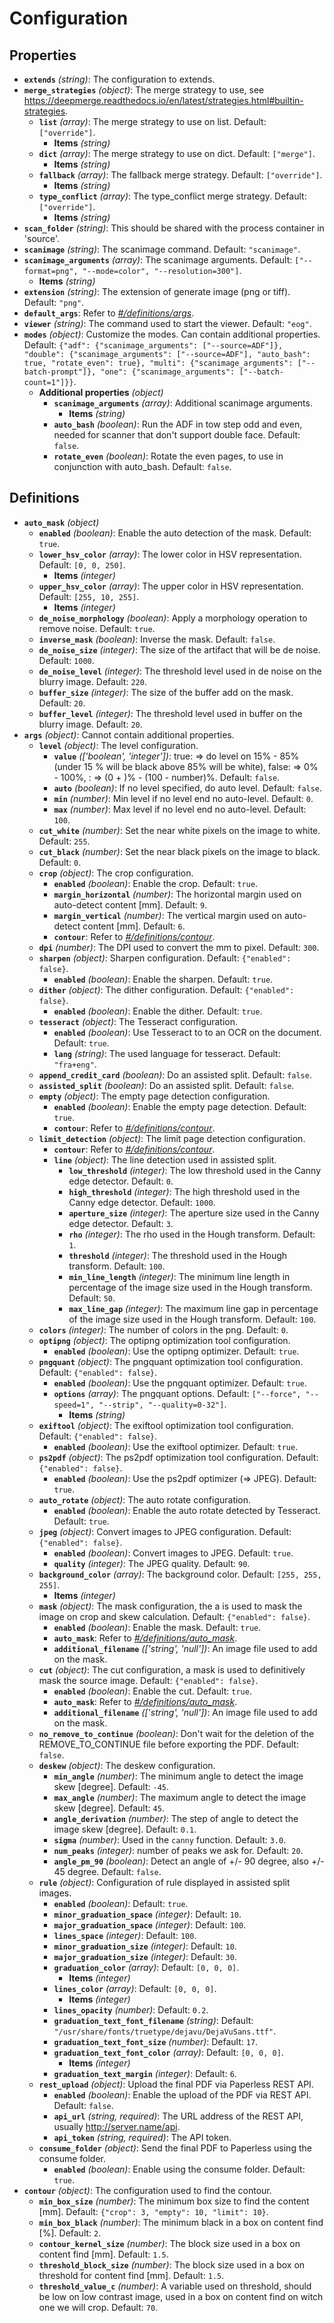 # Configuration

## Properties

- <a id="properties/extends"></a>**`extends`** _(string)_: The configuration to extends.
- <a id="properties/merge_strategies"></a>**`merge_strategies`** _(object)_: The merge strategy to use, see https://deepmerge.readthedocs.io/en/latest/strategies.html#builtin-strategies.
  - <a id="properties/merge_strategies/properties/list"></a>**`list`** _(array)_: The merge strategy to use on list. Default: `["override"]`.
    - <a id="properties/merge_strategies/properties/list/items"></a>**Items** _(string)_
  - <a id="properties/merge_strategies/properties/dict"></a>**`dict`** _(array)_: The merge strategy to use on dict. Default: `["merge"]`.
    - <a id="properties/merge_strategies/properties/dict/items"></a>**Items** _(string)_
  - <a id="properties/merge_strategies/properties/fallback"></a>**`fallback`** _(array)_: The fallback merge strategy. Default: `["override"]`.
    - <a id="properties/merge_strategies/properties/fallback/items"></a>**Items** _(string)_
  - <a id="properties/merge_strategies/properties/type_conflict"></a>**`type_conflict`** _(array)_: The type_conflict merge strategy. Default: `["override"]`.
    - <a id="properties/merge_strategies/properties/type_conflict/items"></a>**Items** _(string)_
- <a id="properties/scan_folder"></a>**`scan_folder`** _(string)_: This should be shared with the process container in 'source'.
- <a id="properties/scanimage"></a>**`scanimage`** _(string)_: The scanimage command. Default: `"scanimage"`.
- <a id="properties/scanimage_arguments"></a>**`scanimage_arguments`** _(array)_: The scanimage arguments. Default: `["--format=png", "--mode=color", "--resolution=300"]`.
  - <a id="properties/scanimage_arguments/items"></a>**Items** _(string)_
- <a id="properties/extension"></a>**`extension`** _(string)_: The extension of generate image (png or tiff). Default: `"png"`.
- <a id="properties/default_args"></a>**`default_args`**: Refer to _[#/definitions/args](#definitions/args)_.
- <a id="properties/viewer"></a>**`viewer`** _(string)_: The command used to start the viewer. Default: `"eog"`.
- <a id="properties/modes"></a>**`modes`** _(object)_: Customize the modes. Can contain additional properties. Default: `{"adf": {"scanimage_arguments": ["--source=ADF"]}, "double": {"scanimage_arguments": ["--source=ADF"], "auto_bash": true, "rotate_even": true}, "multi": {"scanimage_arguments": ["--batch-prompt"]}, "one": {"scanimage_arguments": ["--batch-count=1"]}}`.
  - <a id="properties/modes/additionalProperties"></a>**Additional properties** _(object)_
    - <a id="properties/modes/additionalProperties/properties/scanimage_arguments"></a>**`scanimage_arguments`** _(array)_: Additional scanimage arguments.
      - <a id="properties/modes/additionalProperties/properties/scanimage_arguments/items"></a>**Items** _(string)_
    - <a id="properties/modes/additionalProperties/properties/auto_bash"></a>**`auto_bash`** _(boolean)_: Run the ADF in tow step odd and even, needed for scanner that don't support double face. Default: `false`.
    - <a id="properties/modes/additionalProperties/properties/rotate_even"></a>**`rotate_even`** _(boolean)_: Rotate the even pages, to use in conjunction with auto_bash. Default: `false`.

## Definitions

- <a id="definitions/auto_mask"></a>**`auto_mask`** _(object)_
  - <a id="definitions/auto_mask/properties/enabled"></a>**`enabled`** _(boolean)_: Enable the auto detection of the mask. Default: `true`.
  - <a id="definitions/auto_mask/properties/lower_hsv_color"></a>**`lower_hsv_color`** _(array)_: The lower color in HSV representation. Default: `[0, 0, 250]`.
    - <a id="definitions/auto_mask/properties/lower_hsv_color/items"></a>**Items** _(integer)_
  - <a id="definitions/auto_mask/properties/upper_hsv_color"></a>**`upper_hsv_color`** _(array)_: The upper color in HSV representation. Default: `[255, 10, 255]`.
    - <a id="definitions/auto_mask/properties/upper_hsv_color/items"></a>**Items** _(integer)_
  - <a id="definitions/auto_mask/properties/de_noise_morphology"></a>**`de_noise_morphology`** _(boolean)_: Apply a morphology operation to remove noise. Default: `true`.
  - <a id="definitions/auto_mask/properties/inverse_mask"></a>**`inverse_mask`** _(boolean)_: Inverse the mask. Default: `false`.
  - <a id="definitions/auto_mask/properties/de_noise_size"></a>**`de_noise_size`** _(integer)_: The size of the artifact that will be de noise. Default: `1000`.
  - <a id="definitions/auto_mask/properties/de_noise_level"></a>**`de_noise_level`** _(integer)_: The threshold level used in de noise on the blurry image. Default: `220`.
  - <a id="definitions/auto_mask/properties/buffer_size"></a>**`buffer_size`** _(integer)_: The size of the buffer add on the mask. Default: `20`.
  - <a id="definitions/auto_mask/properties/buffer_level"></a>**`buffer_level`** _(integer)_: The threshold level used in buffer on the blurry image. Default: `20`.
- <a id="definitions/args"></a>**`args`** _(object)_: Cannot contain additional properties.
  - <a id="definitions/args/properties/level"></a>**`level`** _(object)_: The level configuration.
    - <a id="definitions/args/properties/level/properties/value"></a>**`value`** _(['boolean', 'integer'])_: true: => do level on 15% - 85% (under 15 % will be black above 85% will be white), false: => 0% - 100%, <number>: => (0 + <number>)% - (100 - number)%. Default: `false`.
    - <a id="definitions/args/properties/level/properties/auto"></a>**`auto`** _(boolean)_: If no level specified, do auto level. Default: `false`.
    - <a id="definitions/args/properties/level/properties/min"></a>**`min`** _(number)_: Min level if no level end no auto-level. Default: `0`.
    - <a id="definitions/args/properties/level/properties/max"></a>**`max`** _(number)_: Max level if no level end no auto-level. Default: `100`.
  - <a id="definitions/args/properties/cut_white"></a>**`cut_white`** _(number)_: Set the near white pixels on the image to white. Default: `255`.
  - <a id="definitions/args/properties/cut_black"></a>**`cut_black`** _(number)_: Set the near black pixels on the image to black. Default: `0`.
  - <a id="definitions/args/properties/crop"></a>**`crop`** _(object)_: The crop configuration.
    - <a id="definitions/args/properties/crop/properties/enabled"></a>**`enabled`** _(boolean)_: Enable the crop. Default: `true`.
    - <a id="definitions/args/properties/crop/properties/margin_horizontal"></a>**`margin_horizontal`** _(number)_: The horizontal margin used on auto-detect content [mm]. Default: `9`.
    - <a id="definitions/args/properties/crop/properties/margin_vertical"></a>**`margin_vertical`** _(number)_: The vertical margin used on auto-detect content [mm]. Default: `6`.
    - <a id="definitions/args/properties/crop/properties/contour"></a>**`contour`**: Refer to _[#/definitions/contour](#definitions/contour)_.
  - <a id="definitions/args/properties/dpi"></a>**`dpi`** _(number)_: The DPI used to convert the mm to pixel. Default: `300`.
  - <a id="definitions/args/properties/sharpen"></a>**`sharpen`** _(object)_: Sharpen configuration. Default: `{"enabled": false}`.
    - <a id="definitions/args/properties/sharpen/properties/enabled"></a>**`enabled`** _(boolean)_: Enable the sharpen. Default: `true`.
  - <a id="definitions/args/properties/dither"></a>**`dither`** _(object)_: The dither configuration. Default: `{"enabled": false}`.
    - <a id="definitions/args/properties/dither/properties/enabled"></a>**`enabled`** _(boolean)_: Enable the dither. Default: `true`.
  - <a id="definitions/args/properties/tesseract"></a>**`tesseract`** _(object)_: The Tesseract configuration.
    - <a id="definitions/args/properties/tesseract/properties/enabled"></a>**`enabled`** _(boolean)_: Use Tesseract to to an OCR on the document. Default: `true`.
    - <a id="definitions/args/properties/tesseract/properties/lang"></a>**`lang`** _(string)_: The used language for tesseract. Default: `"fra+eng"`.
  - <a id="definitions/args/properties/append_credit_card"></a>**`append_credit_card`** _(boolean)_: Do an assisted split. Default: `false`.
  - <a id="definitions/args/properties/assisted_split"></a>**`assisted_split`** _(boolean)_: Do an assisted split. Default: `false`.
  - <a id="definitions/args/properties/empty"></a>**`empty`** _(object)_: The empty page detection configuration.
    - <a id="definitions/args/properties/empty/properties/enabled"></a>**`enabled`** _(boolean)_: Enable the empty page detection. Default: `true`.
    - <a id="definitions/args/properties/empty/properties/contour"></a>**`contour`**: Refer to _[#/definitions/contour](#definitions/contour)_.
  - <a id="definitions/args/properties/limit_detection"></a>**`limit_detection`** _(object)_: The limit page detection configuration.
    - <a id="definitions/args/properties/limit_detection/properties/contour"></a>**`contour`**: Refer to _[#/definitions/contour](#definitions/contour)_.
    - <a id="definitions/args/properties/limit_detection/properties/line"></a>**`line`** _(object)_: The line detection used in assisted split.
      - <a id="definitions/args/properties/limit_detection/properties/line/properties/low_threshold"></a>**`low_threshold`** _(integer)_: The low threshold used in the Canny edge detector. Default: `0`.
      - <a id="definitions/args/properties/limit_detection/properties/line/properties/high_threshold"></a>**`high_threshold`** _(integer)_: The high threshold used in the Canny edge detector. Default: `1000`.
      - <a id="definitions/args/properties/limit_detection/properties/line/properties/aperture_size"></a>**`aperture_size`** _(integer)_: The aperture size used in the Canny edge detector. Default: `3`.
      - <a id="definitions/args/properties/limit_detection/properties/line/properties/rho"></a>**`rho`** _(integer)_: The rho used in the Hough transform. Default: `1`.
      - <a id="definitions/args/properties/limit_detection/properties/line/properties/threshold"></a>**`threshold`** _(integer)_: The threshold used in the Hough transform. Default: `100`.
      - <a id="definitions/args/properties/limit_detection/properties/line/properties/min_line_length"></a>**`min_line_length`** _(integer)_: The minimum line length in percentage of the image size used in the Hough transform. Default: `50`.
      - <a id="definitions/args/properties/limit_detection/properties/line/properties/max_line_gap"></a>**`max_line_gap`** _(integer)_: The maximum line gap in percentage of the image size used in the Hough transform. Default: `100`.
  - <a id="definitions/args/properties/colors"></a>**`colors`** _(integer)_: The number of colors in the png. Default: `0`.
  - <a id="definitions/args/properties/optipng"></a>**`optipng`** _(object)_: The optipng optimization tool configuration.
    - <a id="definitions/args/properties/optipng/properties/enabled"></a>**`enabled`** _(boolean)_: Use the optipng optimizer. Default: `true`.
  - <a id="definitions/args/properties/pngquant"></a>**`pngquant`** _(object)_: The pngquant optimization tool configuration. Default: `{"enabled": false}`.
    - <a id="definitions/args/properties/pngquant/properties/enabled"></a>**`enabled`** _(boolean)_: Use the pngquant optimizer. Default: `true`.
    - <a id="definitions/args/properties/pngquant/properties/options"></a>**`options`** _(array)_: The pngquant options. Default: `["--force", "--speed=1", "--strip", "--quality=0-32"]`.
      - <a id="definitions/args/properties/pngquant/properties/options/items"></a>**Items** _(string)_
  - <a id="definitions/args/properties/exiftool"></a>**`exiftool`** _(object)_: The exiftool optimization tool configuration. Default: `{"enabled": false}`.
    - <a id="definitions/args/properties/exiftool/properties/enabled"></a>**`enabled`** _(boolean)_: Use the exiftool optimizer. Default: `true`.
  - <a id="definitions/args/properties/ps2pdf"></a>**`ps2pdf`** _(object)_: The ps2pdf optimization tool configuration. Default: `{"enabled": false}`.
    - <a id="definitions/args/properties/ps2pdf/properties/enabled"></a>**`enabled`** _(boolean)_: Use the ps2pdf optimizer (=> JPEG). Default: `true`.
  - <a id="definitions/args/properties/auto_rotate"></a>**`auto_rotate`** _(object)_: The auto rotate configuration.
    - <a id="definitions/args/properties/auto_rotate/properties/enabled"></a>**`enabled`** _(boolean)_: Enable the auto rotate detected by Tesseract. Default: `true`.
  - <a id="definitions/args/properties/jpeg"></a>**`jpeg`** _(object)_: Convert images to JPEG configuration. Default: `{"enabled": false}`.
    - <a id="definitions/args/properties/jpeg/properties/enabled"></a>**`enabled`** _(boolean)_: Convert images to JPEG. Default: `true`.
    - <a id="definitions/args/properties/jpeg/properties/quality"></a>**`quality`** _(integer)_: The JPEG quality. Default: `90`.
  - <a id="definitions/args/properties/background_color"></a>**`background_color`** _(array)_: The background color. Default: `[255, 255, 255]`.
    - <a id="definitions/args/properties/background_color/items"></a>**Items** _(integer)_
  - <a id="definitions/args/properties/mask"></a>**`mask`** _(object)_: The mask configuration, the a is used to mask the image on crop and skew calculation. Default: `{"enabled": false}`.
    - <a id="definitions/args/properties/mask/properties/enabled"></a>**`enabled`** _(boolean)_: Enable the mask. Default: `true`.
    - <a id="definitions/args/properties/mask/properties/auto_mask"></a>**`auto_mask`**: Refer to _[#/definitions/auto_mask](#definitions/auto_mask)_.
    - <a id="definitions/args/properties/mask/properties/additional_filename"></a>**`additional_filename`** _(['string', 'null'])_: An image file used to add on the mask.
  - <a id="definitions/args/properties/cut"></a>**`cut`** _(object)_: The cut configuration, a mask is used to definitively mask the source image. Default: `{"enabled": false}`.
    - <a id="definitions/args/properties/cut/properties/enabled"></a>**`enabled`** _(boolean)_: Enable the cut. Default: `true`.
    - <a id="definitions/args/properties/cut/properties/auto_mask"></a>**`auto_mask`**: Refer to _[#/definitions/auto_mask](#definitions/auto_mask)_.
    - <a id="definitions/args/properties/cut/properties/additional_filename"></a>**`additional_filename`** _(['string', 'null'])_: An image file used to add on the mask.
  - <a id="definitions/args/properties/no_remove_to_continue"></a>**`no_remove_to_continue`** _(boolean)_: Don't wait for the deletion of the REMOVE_TO_CONTINUE file before exporting the PDF. Default: `false`.
  - <a id="definitions/args/properties/deskew"></a>**`deskew`** _(object)_: The deskew configuration.
    - <a id="definitions/args/properties/deskew/properties/min_angle"></a>**`min_angle`** _(number)_: The minimum angle to detect the image skew [degree]. Default: `-45`.
    - <a id="definitions/args/properties/deskew/properties/max_angle"></a>**`max_angle`** _(number)_: The maximum angle to detect the image skew [degree]. Default: `45`.
    - <a id="definitions/args/properties/deskew/properties/angle_derivation"></a>**`angle_derivation`** _(number)_: The step of angle to detect the image skew [degree]. Default: `0.1`.
    - <a id="definitions/args/properties/deskew/properties/sigma"></a>**`sigma`** _(number)_: Used in the `canny` function. Default: `3.0`.
    - <a id="definitions/args/properties/deskew/properties/num_peaks"></a>**`num_peaks`** _(integer)_: number of peaks we ask for. Default: `20`.
    - <a id="definitions/args/properties/deskew/properties/angle_pm_90"></a>**`angle_pm_90`** _(boolean)_: Detect an angle of +/- 90 degree, also +/- 45 degree. Default: `false`.
  - <a id="definitions/args/properties/rule"></a>**`rule`** _(object)_: Configuration of rule displayed in assisted split images.
    - <a id="definitions/args/properties/rule/properties/enabled"></a>**`enabled`** _(boolean)_: Default: `true`.
    - <a id="definitions/args/properties/rule/properties/minor_graduation_space"></a>**`minor_graduation_space`** _(integer)_: Default: `10`.
    - <a id="definitions/args/properties/rule/properties/major_graduation_space"></a>**`major_graduation_space`** _(integer)_: Default: `100`.
    - <a id="definitions/args/properties/rule/properties/lines_space"></a>**`lines_space`** _(integer)_: Default: `100`.
    - <a id="definitions/args/properties/rule/properties/minor_graduation_size"></a>**`minor_graduation_size`** _(integer)_: Default: `10`.
    - <a id="definitions/args/properties/rule/properties/major_graduation_size"></a>**`major_graduation_size`** _(integer)_: Default: `30`.
    - <a id="definitions/args/properties/rule/properties/graduation_color"></a>**`graduation_color`** _(array)_: Default: `[0, 0, 0]`.
      - <a id="definitions/args/properties/rule/properties/graduation_color/items"></a>**Items** _(integer)_
    - <a id="definitions/args/properties/rule/properties/lines_color"></a>**`lines_color`** _(array)_: Default: `[0, 0, 0]`.
      - <a id="definitions/args/properties/rule/properties/lines_color/items"></a>**Items** _(integer)_
    - <a id="definitions/args/properties/rule/properties/lines_opacity"></a>**`lines_opacity`** _(number)_: Default: `0.2`.
    - <a id="definitions/args/properties/rule/properties/graduation_text_font_filename"></a>**`graduation_text_font_filename`** _(string)_: Default: `"/usr/share/fonts/truetype/dejavu/DejaVuSans.ttf"`.
    - <a id="definitions/args/properties/rule/properties/graduation_text_font_size"></a>**`graduation_text_font_size`** _(number)_: Default: `17`.
    - <a id="definitions/args/properties/rule/properties/graduation_text_font_color"></a>**`graduation_text_font_color`** _(array)_: Default: `[0, 0, 0]`.
      - <a id="definitions/args/properties/rule/properties/graduation_text_font_color/items"></a>**Items** _(integer)_
    - <a id="definitions/args/properties/rule/properties/graduation_text_margin"></a>**`graduation_text_margin`** _(integer)_: Default: `6`.
  - <a id="definitions/args/properties/rest_upload"></a>**`rest_upload`** _(object)_: Upload the final PDF via Paperless REST API.
    - <a id="definitions/args/properties/rest_upload/properties/enabled"></a>**`enabled`** _(boolean)_: Enable the upload of the PDF via REST API. Default: `false`.
    - <a id="definitions/args/properties/rest_upload/properties/api_url"></a>**`api_url`** _(string, required)_: The URL address of the REST API, usually http://server.name/api.
    - <a id="definitions/args/properties/rest_upload/properties/api_token"></a>**`api_token`** _(string, required)_: The API token.
  - <a id="definitions/args/properties/consume_folder"></a>**`consume_folder`** _(object)_: Send the final PDF to Paperless using the consume folder.
    - <a id="definitions/args/properties/consume_folder/properties/enabled"></a>**`enabled`** _(boolean)_: Enable using the consume folder. Default: `true`.
- <a id="definitions/contour"></a>**`contour`** _(object)_: The configuration used to find the contour.
  - <a id="definitions/contour/properties/min_box_size"></a>**`min_box_size`** _(number)_: The minimum box size to find the content [mm]. Default: `{"crop": 3, "empty": 10, "limit": 10}`.
  - <a id="definitions/contour/properties/min_box_black"></a>**`min_box_black`** _(number)_: The minimum black in a box on content find [%]. Default: `2`.
  - <a id="definitions/contour/properties/contour_kernel_size"></a>**`contour_kernel_size`** _(number)_: The block size used in a box on content find [mm]. Default: `1.5`.
  - <a id="definitions/contour/properties/threshold_block_size"></a>**`threshold_block_size`** _(number)_: The block size used in a box on threshold for content find [mm]. Default: `1.5`.
  - <a id="definitions/contour/properties/threshold_value_c"></a>**`threshold_value_c`** _(number)_: A variable used on threshold, should be low on low contrast image, used in a box on content find on witch one we will crop. Default: `70`.
